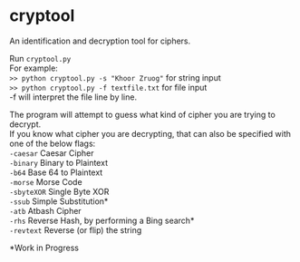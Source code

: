 # cryptool
An identification and decryption tool for ciphers.

Run `cryptool.py` <br />
For example: <br />
`>> python cryptool.py -s "Khoor Zruog"`  for string input <br />
`>> python cryptool.py -f textfile.txt`   for file input <br />
-f will interpret the file line by line. <br />

The program will attempt to guess what kind of cipher you are trying to decrypt. <br />
If you know what cipher you are decrypting, that can also be specified with one of the below flags: <br />
`-caesar`     Caesar Cipher <br />
`-binary`    Binary to Plaintext <br />
`-b64`       Base 64 to Plaintext <br />
`-morse`     Morse Code <br />
`-sbyteXOR`  Single Byte XOR <br />
`-ssub`      Simple Substitution* <br />
`-atb`       Atbash Cipher <br />
`-rhs`       Reverse Hash, by performing a Bing search* <br />
`-revtext`	 Reverse (or flip) the string <br />

*Work in Progress
